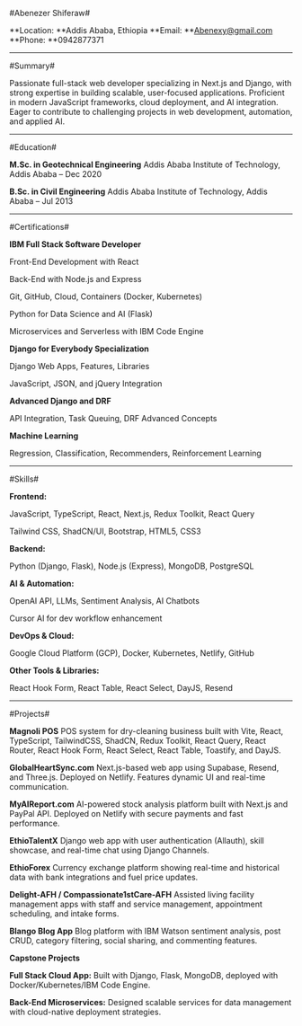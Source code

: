 #Abenezer Shiferaw#

**Location: **Addis Ababa, Ethiopia
**Email: **Abenexy@gmail.com
**Phone: **0942877371


---

#Summary#

Passionate full-stack web developer specializing in Next.js and Django, with strong expertise in building scalable, user-focused applications. Proficient in modern JavaScript frameworks, cloud deployment, and AI integration. Eager to contribute to challenging projects in web development, automation, and applied AI.


---

#Education#

**M.Sc. in Geotechnical Engineering**
Addis Ababa Institute of Technology, Addis Ababa – Dec 2020

**B.Sc. in Civil Engineering**
Addis Ababa Institute of Technology, Addis Ababa – Jul 2013



---

#Certifications#

**IBM Full Stack Software Developer**

Front-End Development with React

Back-End with Node.js and Express

Git, GitHub, Cloud, Containers (Docker, Kubernetes)

Python for Data Science and AI (Flask)

Microservices and Serverless with IBM Code Engine


**Django for Everybody Specialization**

Django Web Apps, Features, Libraries

JavaScript, JSON, and jQuery Integration


**Advanced Django and DRF**

API Integration, Task Queuing, DRF Advanced Concepts


**Machine Learning**

Regression, Classification, Recommenders, Reinforcement Learning




---

#Skills#

**Frontend:**

JavaScript, TypeScript, React, Next.js, Redux Toolkit, React Query

Tailwind CSS, ShadCN/UI, Bootstrap, HTML5, CSS3


**Backend:**

Python (Django, Flask), Node.js (Express), MongoDB, PostgreSQL


**AI & Automation:**

OpenAI API, LLMs, Sentiment Analysis, AI Chatbots

Cursor AI for dev workflow enhancement


**DevOps & Cloud:**

Google Cloud Platform (GCP), Docker, Kubernetes, Netlify, GitHub


**Other Tools & Libraries:**

React Hook Form, React Table, React Select, DayJS, Resend




---

#Projects#

**Magnoli POS**
POS system for dry-cleaning business built with Vite, React, TypeScript, TailwindCSS, ShadCN, Redux Toolkit, React Query, React Router, React Hook Form, React Select, React Table, Toastify, and DayJS.

**GlobalHeartSync.com**
Next.js-based web app using Supabase, Resend, and Three.js. Deployed on Netlify. Features dynamic UI and real-time communication.

**MyAIReport.com**
AI-powered stock analysis platform built with Next.js and PayPal API. Deployed on Netlify with secure payments and fast performance.

**EthioTalentX**
Django web app with user authentication (Allauth), skill showcase, and real-time chat using Django Channels.

**EthioForex**
Currency exchange platform showing real-time and historical data with bank integrations and fuel price updates.

**Delight-AFH / Compassionate1stCare-AFH**
Assisted living facility management apps with staff and service management, appointment scheduling, and intake forms.

**Blango Blog App**
Blog platform with IBM Watson sentiment analysis, post CRUD, category filtering, social sharing, and commenting features.

**Capstone Projects**

**Full Stack Cloud App:** Built with Django, Flask, MongoDB, deployed with Docker/Kubernetes/IBM Code Engine.

**Back-End Microservices:** Designed scalable services for data management with cloud-native deployment strategies.

